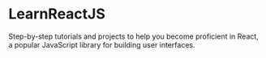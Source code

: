 # LearnReactJS
Step-by-step tutorials and projects to help you become proficient in React, a popular JavaScript library for building user interfaces.
